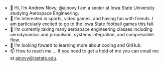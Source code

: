 - 👋 Hi, I’m Andrew Novy, @ajnovy I am a senior at Iowa State University studying Aerospace Engineering. 
- 👀 I’m interested in sports, video games, and having fun with friends. I am particularly excited to go to the Iowa State football games this fall.
- 🌱 I’m currently taking many aerospace engineering classes including aerodynamics and propulsion, systems integration, and compressible flow.
- 💞️ I’m looking foward to learning more about coding and GitHub.
- 📫 How to reach me ... If you need to get a hold of me you can email me at ajnovy@iastate.edu.

<!---
ajnovy/ajnovy is a ✨ special ✨ repository because its `README.md` (this file) appears on your GitHub profile.
You can click the Preview link to take a look at your changes.
--->
